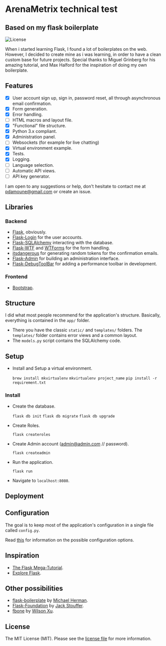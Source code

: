# ArenaMetrix technical test
## Based on my flask boilerplate

![License](http://img.shields.io/:license-mit-blue.svg)

When i started learning Flask, I found a lot of boilerplates on the web. However, I decided to create mine as i was learning, in order to have a clean custom base for future projects.
Special thanks to Miguel Grinberg for his amazing tutorial, and Max Halford for the inspiration of doing my own boilerplate.

## Features

- [x] User account sign up, sign in, password reset, all through asynchronous email confirmation.
- [x] Form generation.
- [x] Error handling.
- [ ] HTML macros and layout file.
- [x] "Functional" file structure.
- [x] Python 3.x compliant.
- [x] Administration panel.
- [ ] Websockets (for example for live chatting)
- [x] Virtual environment example.
- [x] Tests.
- [x] Logging.
- [ ] Language selection.
- [ ] Automatic API views.
- [ ] API key generator.

I am open to any suggestions or help, don't hesitate to contact me at <pdamoune@gmail.com> or create an issue.

## Libraries

### Backend

- [Flask](http://flask.pocoo.org/), obviously.
- [Flask-Login](https://flask-login.readthedocs.org/en/latest/) for the user accounts.
- [Flask-SQLAlchemy](https://pythonhosted.org/Flask-SQLAlchemy/) interacting with the database.
- [Flask-WTF](https://flask-wtf.readthedocs.org/en/latest/) and [WTForms](https://wtforms.readthedocs.org/en/latest/) for the form handling.
- [itsdangerous](http://pythonhosted.org/itsdangerous/) for generating random tokens for the confirmation emails.
- [Flask-Admin](https://flask-admin.readthedocs.org/en/latest/) for building an administration interface.
- [Flask-DebugToolBar](https://flask-debugtoolbar.readthedocs.io/en/latest/) for adding a performance toolbar in development.

### Frontend

- [Bootstrap](http://getbootstrap.com/).

## Structure

I did what most people recommend for the application's structure. Basically, everything is contained in the `app/` folder.

- There you have the classic `static/` and `templates/` folders. The `templates/` folder contains error views and a common layout.
- The `models.py` script contains the SQLAlchemy code.

## Setup

- Install and Setup a virtual environment.

	`brew install mkvirtualenv`
    `mkvirtualenv project_name`
    `pip install -r requirement.txt`

### Install

- Create the database.

    `flask db init`
    `flask db migrate`
    `flask db upgrade`

- Create Roles.

    `flask createroles`


- Create Admin account (admin@admin.com // password).

    `flask createadmin`


- Run the application.

	`flask run`

- Navigate to `localhost:8080`.


## Deployment


## Configuration

The goal is to keep most of the application's configuration in a single file called `config.py`.

Read [this](http://flask.pocoo.org/docs/0.10/config/) for information on the possible configuration options.


## Inspiration

- [The Flask Mega-Tutorial](http://blog.miguelgrinberg.com/post/the-flask-mega-tutorial-part-i-hello-world).
- [Explore Flask](https://exploreflask.com/index.html).


## Other possibilities

- [flask-boilerplate](https://github.com/mjhea0/flask-boilerplate) by [Michael Herman](https://github.com/mjhea0).
- [Flask-Foundation](https://github.com/JackStouffer/Flask-Foundation) by [Jack Stouffer](https://github.com/JackStouffer).
- [fbone](https://github.com/imwilsonxu/fbone) by [Wilson Xu](https://github.com/imwilsonxu).

## License

The MIT License (MIT). Please see the [license file](LICENSE) for more information.
